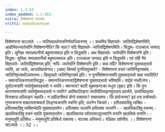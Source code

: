```yaml
---
index: 1.2.52
index_padded: 1.2.052
sutra: विशेषणानां चाजातेः
vritti: mahabhashyam

---
```

 विशेषणानां चाऽजातेः ।। जातिपदार्थान्वयनिर्णयाधिकरणम् ।। कथमिदं विज्ञायते- जातिर्यद्विशेषणमिति, आहोस्विज्जातेर्यानि विशेषणानीति? किं चातः? यदि विज्ञायते- जातिर्यद्विशेषणमिति। सिद्धम्- पञ्ञ्चाला जनपद इति। सुभिक्षः सम्पन्नपानीयो बहुमाल्यफल इति न सिद्ध्यति। अथ विज्ञायते- जातेर्यानि विशेषणानि इति। सिद्धम्- सुभिक्षः सम्पन्नपानीयो बहुमाल्यफलः इति। पञ्ञ्चाला जनपदः इति न सिद्ध्यति। एवं तर्हि नैवं विज्ञायते- जातिर्यद्विशेषणाम् इति, नापि- जातेर्यानि विशेषणानि इति। कथं तर्हि? विशेषणानां युक्तवद्भावो भवति, आ जातेः, आजातिप्रयोगात्। (अथ) किमर्थं पुनरिदमुच्यते? - विशेषणानां वचनं जातिनिवृत्त्यर्थम् - जातिनिवृत्त्यर्थोऽयमारम्भः। किमुच्यते जातिनिवृत्त्यर्थ इति। न पुनर्विशेषणानामपि युक्तवद्भावो यथा स्यादिति? - समानाधिकरणत्वात्सिद्धम् - समानाधिकरणत्वाद्विशेषणानां युक्तवद्भावो भविष्यति। यद्येवं नार्थोऽनेन। लुपोऽन्यत्रापि जातेर्युक्तवद्भावो न भवति। क्वान्यत्र? बदरी सूक्ष्मकण्टका मधुरा (वृक्षः) इति। किं पुनः कारणमन्यत्रापि जातेर्युक्तवद्भावो न भवति? आविष्टलिङ्गा जातीर्यल्लिङ्गमुपादाय प्रवर्त्तते, उत्पत्तिप्रभृत्या विनाशान्न तल्लिङ्गं जहाति। न तर्हीदानीमयं योगो वक्तव्यः? वक्तव्यश्च। किं प्रयोजनम्? इदं तत्र तत्रोच्यते- गुणवचनानां शब्दानामाश्रयतो लिङ्गवचनानि भवन्ति इति, तदनेन क्रियते। - हरीतक्यादिषु व्यक्तिः - हरीतक्यादिषु व्यक्तिर्भवति युक्तवद्भावेन। हरीतक्याः फलानि हरीतक्यः फलानि। - खलतिकादिषु वचनम् - खलतिकादिषु वचनं भवति युक्तवद्भावेन। खलतिकस्य पर्वतस्याऽदूरभवानि वनानि खलतिकं वनानि। - मनुष्यलुपि प्रतिषेधः - मनुष्यलुपि प्रतिषेधो वक्तव्यः। चञ्ञ्चा अभिरूपः। वध्रिका दर्शनीयः ।। विशेषणानां चाऽजातेः ।। 52 ।। 